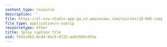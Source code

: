 ```yaml
---
content_type: resource
description: ''
file: https://ol-ocw-studio-app-qa.s3.amazonaws.com/courses/18-085-computational-science-and-engineering-i-fall-2008/f641c0b28c449ac98722aab3593cdfea_UdpdZ0diXUg.srt
file_type: application/x-subrip
resourcetype: Other
title: 3play caption file
uid: f641c0b2-8c44-9ac9-8722-aab3593cdfea
---
```

